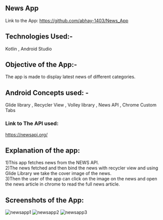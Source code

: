 ## News App

Link to the App: https://github.com/abhay-1403/News_App
## Technologies Used:- 
Kotlin , Android Studio 
## Objective of the App:- 
The app is made to display latest news of different categories.
## Android Concepts used: - 
Glide library , Recycler View , Volley library , News API , Chrome Custom Tabs
### Link to The API used:
https://newsapi.org/
## Explanation of the app:
1)This app fetches news from the NEWS API.  
2)The news fetched and then bind the news with recycler view and using Glide Library we take the cover image of the news.  
3)Then the user of the app can click on the image on the news and open the news article in chrome to read the full news article.  

## Screenshots of the App:

![newsapp1](https://user-images.githubusercontent.com/83871414/119165680-613c0800-ba7b-11eb-8967-e7a40a475043.PNG)
![newsapp2](https://user-images.githubusercontent.com/83871414/119165688-626d3500-ba7b-11eb-8a09-5f13e61e56ec.PNG)
![newsapp3](https://user-images.githubusercontent.com/83871414/119165690-6305cb80-ba7b-11eb-8e5b-273b54237615.PNG)
